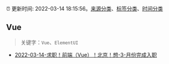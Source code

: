 :alarm_clock: 更新时间: 2022-03-14 18:15:56。[来源分类](../README.md)、[标签分类](../TAGS.md)、[时间分类](../TIMELINE.md)

## Vue


> 关键字：`Vue`、`ElementUI`



- [2022-03-14-求职！前端（Vue）！北京！想-3-月份完成入职](https://www.v2ex.com/t/840329) 